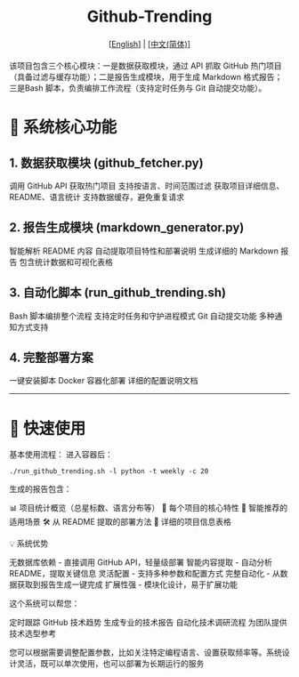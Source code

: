 <h1 align="center" style="border-bottom: none">
    <a href="" target="_blank">
        <alt="github-trending" src="" width="100" height="100">
    </a>
    <br>Github-Trending
</h1>

<div align="center" style="line-height: 2;">
  [<a href="/README.md">English</a>] | [<a href="/README_CN.md">中文(简体)</a>]
</div>

该项目包含三个核心模块：一是数据获取模块，通过 API 抓取 GitHub 热门项目（具备过滤与缓存功能）；二是报告生成模块，用于生成 Markdown 格式报告；三是Bash 脚本，负责编排工作流程（支持定时任务与 Git 自动提交功能）。


# 🎯 系统核心功能

## 1. 数据获取模块 (github_fetcher.py)

调用 GitHub API 获取热门项目
支持按语言、时间范围过滤
获取项目详细信息、README、语言统计
支持数据缓存，避免重复请求

## 2. 报告生成模块 (markdown_generator.py)

智能解析 README 内容
自动提取项目特性和部署说明
生成详细的 Markdown 报告
包含统计数据和可视化表格

## 3. 自动化脚本 (run_github_trending.sh)

Bash 脚本编排整个流程
支持定时任务和守护进程模式
Git 自动提交功能
多种通知方式支持

## 4. 完整部署方案

一键安装脚本
Docker 容器化部署
详细的配置说明文档

---


# 🚀 快速使用
基本使用流程：
进入容器后：

```
./run_github_trending.sh -l python -t weekly -c 20
```

生成的报告包含：

📊 项目统计概览（总星标数、语言分布等）
🎯 每个项目的核心特性
🎨 智能推荐的适用场景
🛠️ 从 README 提取的部署方法
📝 详细的项目信息表格

💡 系统优势

无数据库依赖 - 直接调用 GitHub API，轻量级部署
智能内容提取 - 自动分析 README，提取关键信息
灵活配置 - 支持多种参数和配置方式
完整自动化 - 从数据获取到报告生成一键完成
扩展性强 - 模块化设计，易于扩展功能

这个系统可以帮您：

定时跟踪 GitHub 技术趋势
生成专业的技术报告
自动化技术调研流程
为团队提供技术选型参考

您可以根据需要调整配置参数，比如关注特定编程语言、设置获取频率等。系统设计灵活，既可以单次使用，也可以部署为长期运行的服务